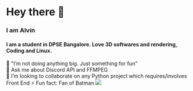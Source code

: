 <h1> Hey there 👋</h1>
<h3>I am Alvin</h3>
<h4>I am a student in DPSE Bangalore. Love 3D softwares and rendering, Coding and Linux.</h4>
🔭 "I’m not doing anything big. Just something for fun"<br>
💬 Ask me about Discord API and FFMPEG<br>
👯 I’m looking to collaborate on any Python project which requires/involves Front End
⚡ Fun fact: Fan of Batman
<img src="https://github.com/alvinbengeorge/alvinbengeorge/blob/main/GlassSphere.png" >


<!--
**alvinbengeorge/alvinbengeorge** is a ✨ _special_ ✨ repository because its `README.md` (this file) appears on your GitHub profile.

Here are some ideas to get you started:

- 🔭 I’m currently working on ...
- 🌱 I’m currently learning ...
- 👯 I’m looking to collaborate on ...
- 🤔 I’m looking for help with ...
- 💬 Ask me about ...
- 📫 How to reach me: ...
- 😄 Pronouns: ...
- ⚡ Fun fact: ...
-->
